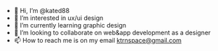 - 👋 Hi, I’m @kated88
- 👀 I’m interested in ux/ui design
- 🌱 I’m currently learning graphic design 
- 💞️ I’m looking to collaborate on web&app development as a designer
- 📫 How to reach me is on my email ktrnspace@gmail.com

<!---
kated88/kated88 is a ✨ special ✨ repository because its `README.md` (this file) appears on your GitHub profile.
You can click the Preview link to take a look at your changes.
--->
